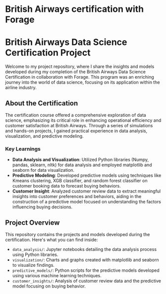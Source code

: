 # British Airways certification with Forage
# British Airways Data Science Certification Project

Welcome to my project repository, where I share the insights and models developed during my completion of the British Airways Data Science Certification in collaboration with Forage. This program was an enriching journey into the world of data science, focusing on its application within the airline industry.

## About the Certification

The certification course offered a comprehensive exploration of data science, emphasizing its critical role in enhancing operational efficiency and customer satisfaction at British Airways. Through a series of simulations and hands-on projects, I gained practical experience in data analysis, visualization, and predictive modeling.

### Key Learnings

- **Data Analysis and Visualization**: Utilized Python libraries (Numpy, pandas, sklearn, nltk) for data analysis and employed matplotlib and seaborn for data visualization.
- **Predictive Modeling**: Developed predictive models using techniques like Kmeans clustering, XGB classifier, and random forest classifier on customer booking data to forecast buying behaviors.
- **Customer Insight**: Analyzed customer review data to extract meaningful insights into customer preferences and behaviors, aiding in the construction of a predictive model focused on understanding the factors influencing buying decisions.

## Project Overview

This repository contains the projects and models developed during the certification. Here's what you can find inside:

- `data_analysis/`: Jupyter notebooks detailing the data analysis process using Python libraries.
- `visualization/`: Charts and graphs created with matplotlib and seaborn to visualize findings.
- `predictive_models/`: Python scripts for the predictive models developed using various machine learning techniques.
- `customer_insights/`: Analysis of customer review data and the predictive model focusing on buying behavior.
